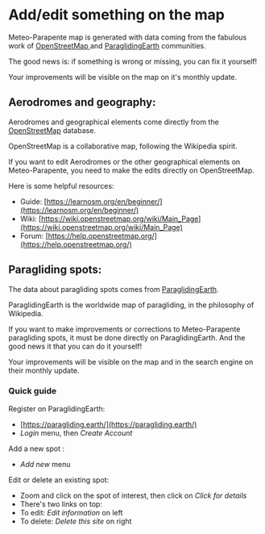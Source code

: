 # Add/edit something on the map

Meteo-Parapente map is generated with data coming from the fabulous work of [OpenStreetMap ](https://www.openstreetmap.org/about) and [ParaglidingEarth](https://paraglidingearth.com/) communities.

The good news is: if something is wrong or missing, you can fix it yourself!

Your improvements will be visible on the map on it's monthly update.


**Aerodromes and geography:**
-----------------------------

Aerodromes and geographical elements come directly from the [OpenStreetMap](https://www.openstreetmap.org/about) database.

OpenStreetMap is a collaborative map, following the Wikipedia spirit.

If you want to edit Aerodromes or the other geographical elements on Meteo-Parapente, you need to make the edits directly on OpenStreetMap.

Here is some helpful resources:

-   Guide: [https://learnosm.org/en/beginner/](https://learnosm.org/en/beginner/)
-   Wiki: [https://wiki.openstreetmap.org/wiki/Main_Page](https://wiki.openstreetmap.org/wiki/Main_Page)
-   Forum: [https://help.openstreetmap.org/](https://help.openstreetmap.org/)


## **Paragliding spots:**

The data about paragliding spots comes from [ParaglidingEarth](https://paragliding.earth/).

ParaglidingEarth is the worldwide map of paragliding, in the philosophy of Wikipedia.

If you want to make improvements or corrections to Meteo-Parapente paragliding spots, it must be done directly on ParaglidingEarth. And the good news it that you can do it yourself!

Your improvements will be visible on the map and in the search engine on their monthly update.

### Quick guide

Register on ParaglidingEarth:

-   [https://paragliding.earth/](https://paragliding.earth/)
-   *Login* menu, then *Create Account*

Add a new spot :

-   *Add new* menu

Edit or delete an existing spot:

-   Zoom and click on the spot of interest, then click on *Click for details*
-   There's two links on top:
-   To edit: *Edit information* on left
-   To delete: *Delete this site* on right
